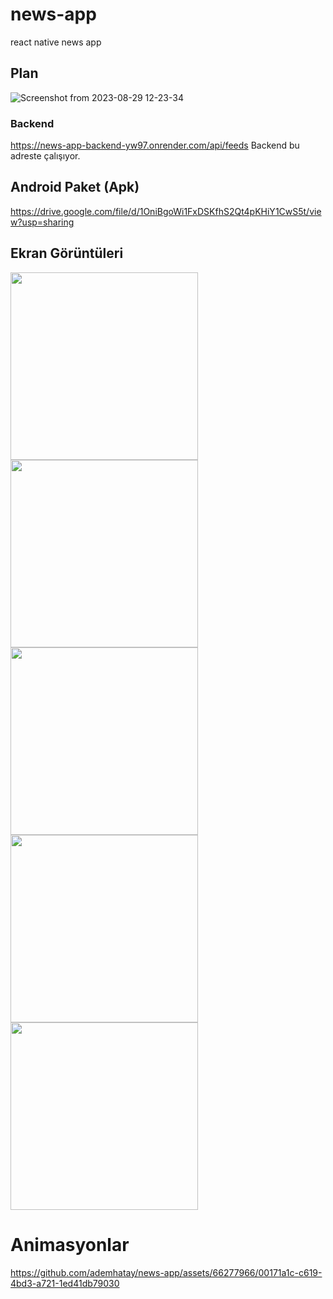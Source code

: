 # news-app
react native news app
## Plan
![Screenshot from 2023-08-29 12-23-34](https://github.com/ademhatay/news-app/assets/66277966/9514713a-1545-4637-96ac-a17a866c6f67)

### Backend
https://news-app-backend-yw97.onrender.com/api/feeds Backend bu adreste çalışıyor.

## Android Paket (Apk)
https://drive.google.com/file/d/1OniBgoWi1FxDSKfhS2Qt4pKHiY1CwS5t/view?usp=sharing


## Ekran Görüntüleri
<img src="https://github.com/ademhatay/news-app/assets/66277966/987898a3-0201-4681-baad-fbf26681c527" width="300" />
<img src="https://github.com/ademhatay/news-app/assets/66277966/b2fdf983-dcf5-46b6-92bd-22b8b6995710" width="300" />
<img src="https://github.com/ademhatay/news-app/assets/66277966/7e95779e-45f6-4c29-8351-0bd87b02d41b" width="300" />
<img src="https://github.com/ademhatay/news-app/assets/66277966/1e4f3a2c-e669-4d94-a365-08e7ff02678f" width="300" />
<img src="https://github.com/ademhatay/news-app/assets/66277966/6bff6e37-b7a2-4bb8-8686-14aa5fc14725" width="300" />


# Animasyonlar
https://github.com/ademhatay/news-app/assets/66277966/00171a1c-c619-4bd3-a721-1ed41db79030

